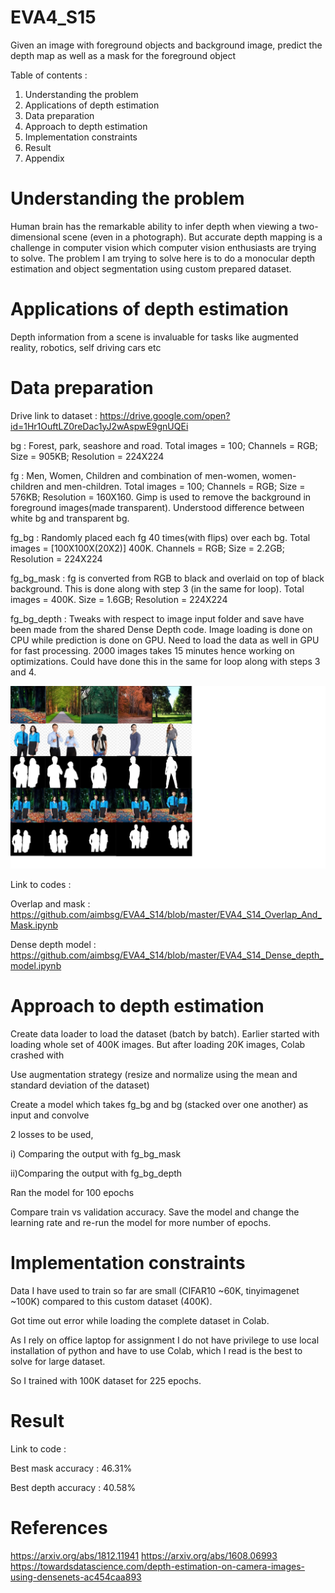 # EVA4_S15
Given an image with foreground objects and background image, predict the depth map as well as a mask for the foreground object

Table of contents :
1) Understanding the problem
2) Applications of depth estimation
3) Data preparation
4) Approach to depth estimation
5) Implementation constraints
6) Result
7) Appendix

# Understanding the problem
Human brain has the remarkable ability to infer depth when viewing a two-dimensional scene (even in a photograph). But accurate depth mapping is a challenge in computer vision which computer vision enthusiasts are trying to solve. The problem I am trying to solve here is to do a monocular depth estimation and object segmentation using custom prepared dataset.

# Applications of depth estimation
Depth information from a scene is invaluable for tasks like augmented reality, robotics, self driving cars etc

# Data preparation
Drive link to dataset : https://drive.google.com/open?id=1Hr1OuftLZ0reDac1yJ2wAspwE9gnUQEi

bg : Forest, park, seashore and road. Total images = 100; Channels = RGB; Size = 905KB; Resolution = 224X224

fg : Men, Women, Children and combination of men-women, women-children and men-children. Total images = 100; Channels = RGB; Size = 576KB; Resolution = 160X160. Gimp is used to remove the background in foreground images(made transparent). Understood difference between white bg and transparent bg.

fg_bg : Randomly placed each fg 40 times(with flips) over each bg. Total images = [100X100X(20X2)] 400K. Channels = RGB; Size = 2.2GB; Resolution = 224X224

fg_bg_mask : fg is converted from RGB to black and overlaid on top of black background. This is done along with step 3 (in the same for loop). Total images = 400K. Size = 1.6GB; Resolution = 224X224

fg_bg_depth : Tweaks with respect to image input folder and save have been made from the shared Dense Depth code. Image loading is done on CPU while prediction is done on GPU. Need to load the data as well in GPU for fast processing. 2000 images takes 15 minutes hence working on optimizations. Could have done this in the same for loop along with steps 3 and 4.

<img src = "Data_Samples_Depth_Model.png">

Link to codes :

Overlap and mask : https://github.com/aimbsg/EVA4_S14/blob/master/EVA4_S14_Overlap_And_Mask.ipynb

Dense depth model : https://github.com/aimbsg/EVA4_S14/blob/master/EVA4_S14_Dense_depth_model.ipynb

# Approach to depth estimation
Create data loader to load the dataset (batch by batch). Earlier started with loading whole set of 400K images. But after loading 20K images, Colab crashed with  

Use augmentation strategy (resize and normalize using the mean and standard deviation of the dataset)

Create a model which takes fg_bg and bg (stacked over one another) as input and convolve

2 losses to be used,

  i) Comparing the output with fg_bg_mask

  ii)Comparing the output with fg_bg_depth

Ran the model for 100 epochs

Compare train vs validation accuracy. Save the model and change the learning rate and re-run the model for more number of epochs.

# Implementation constraints 
Data I have used to train so far are small (CIFAR10 ~60K, tinyimagenet ~100K) compared to this custom dataset (400K). 

Got time out error while loading the complete dataset in Colab.

As I rely on office laptop for assignment I do not have privilege to use local installation of python and have to use Colab, which I read is the best to solve for large dataset.

So I trained with 100K dataset for 225 epochs.

# Result
Link to code : 

Best mask accuracy : 46.31%

Best depth accuracy : 40.58%

# References
https://arxiv.org/abs/1812.11941
https://arxiv.org/abs/1608.06993
https://towardsdatascience.com/depth-estimation-on-camera-images-using-densenets-ac454caa893


